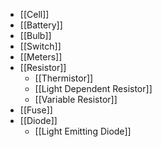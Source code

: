 
- [[Cell]]
- [[Battery]]
- [[Bulb]]
- [[Switch]]
- [[Meters]]
- [[Resistor]]
	- [[Thermistor]]
	- [[Light Dependent Resistor]]
	- [[Variable Resistor]]
- [[Fuse]]
- [[Diode]]
	- [[Light Emitting Diode]]